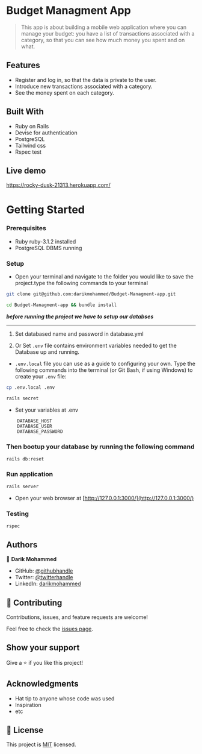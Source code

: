 # Budget Managment App

> This app is about building a mobile web application where you can manage your budget: you have a list of transactions associated with a category, so that you can see how much money you spent and on what.

## Features

- Register and log in, so that the data is private to the user.
- Introduce new transactions associated with a category.
- See the money spent on each category.

## Built With

- Ruby on Rails
- Devise for authentication
- PostgreSQL
- Tailwind css
- Rspec test

## Live demo

https://rocky-dusk-21313.herokuapp.com/

# Getting Started

### Prerequisites

- Ruby ruby-3.1.2 installed
- PostgreSQL DBMS running

### Setup

- Open your terminal and navigate to the folder you would like to save the project.type the following commands to your terminal

```bash
git clone git@github.com:darikmohammed/Budget-Managment-app.git
```

```bash
cd Budget-Managment-app && bundle install
```

**_before running the project we have to setup our databses_**

<hr>

1. Set databased name and password in database.yml

2. Or Set `.env` file contains environment variables needed to get the Database up and running.

- `.env.local` file you can use as a guide to configuring your own. Type the following commands into the terminal (or Git Bash, if using Windows) to create your `.env` file:

```bash
cp .env.local .env
```

```bash
rails secret
```

- Set your variables at .env

```env
    DATABASE_HOST
    DATABASE_USER
    DATABASE_PASSWORD
```

### Then bootup your database by running the following command

```shell
rails db:reset

```

### Run application

```rb
rails server

```

- Open your web browser at [http://127.0.0.1:3000/](http://127.0.0.1:3000/)

### Testing

```
rspec

```

## Authors

👤 **Darik Mohammed**

- GitHub: [@githubhandle](https://github.com/darikmohammed)
- Twitter: [@twitterhandle](https://twitter.com/r_darik)
- LinkedIn: [darikmohammed](https://www.linkedin.com/in/darik-mohammed/)

## 🤝 Contributing

Contributions, issues, and feature requests are welcome!

Feel free to check the [issues page](../../issues/).

## Show your support

Give a ⭐️ if you like this project!

## Acknowledgments

- Hat tip to anyone whose code was used
- Inspiration
- etc

## 📝 License

This project is [MIT](./MIT.md) licensed.
